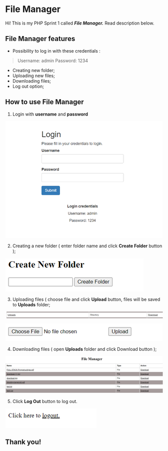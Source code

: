 # File Manager

Hi! This is my PHP Sprint 1 called ***File Manager.*** Read description below.
## File Manager features

 - Possibility to log in with these credentials :

> Username: admin
> Password: 1234

 - Creating new folder;
 - Uploading new files;
 - Downloading files;
 - Log out option;
 ## How to use File Manager
 1. Login with **username** and **password**
 
 ![](images/login.PNG)
 
 2. Creating a new folder ( enter folder name and click **Create Folder** button );
 
 ![](images/createFolder.PNG)
 
 3. Uploading files ( choose file and click **Upload** button, files will be saved to **Uploads** folder;
 
 ![](images/uploadDir.PNG)
 
 ![](images/upload.PNG)
 
 4. Downloading files ( open **Uploads** folder and click Download button );
 
 ![](images/download.PNG)
 
 5. Click **Log Out** button to log out.
 
 ![](images/logout.PNG)
 ## Thank you!

